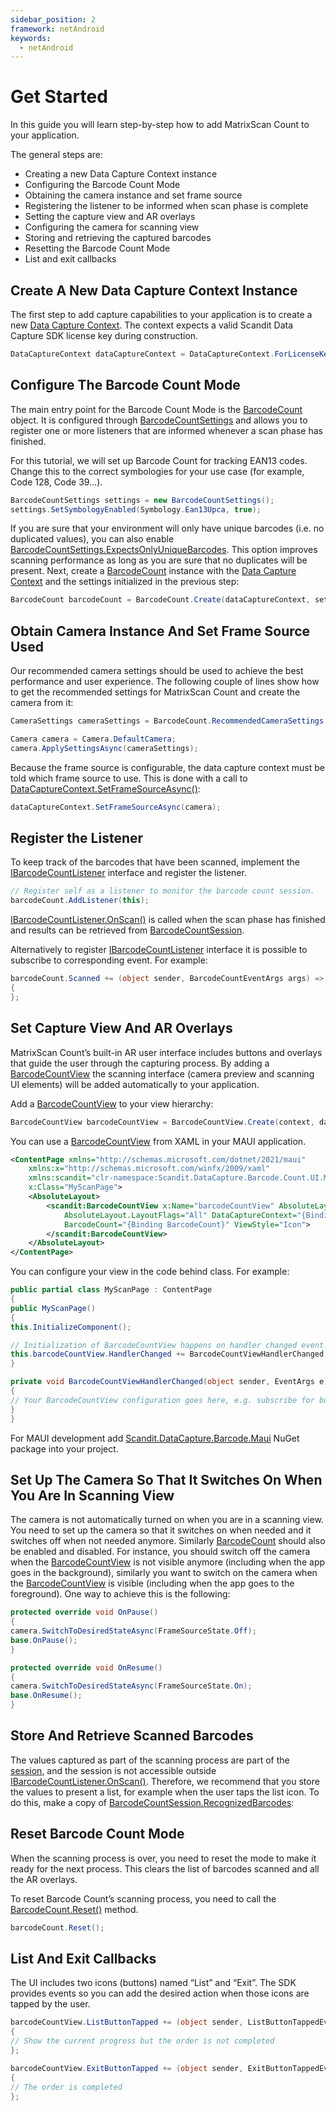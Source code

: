 ```yaml
---
sidebar_position: 2
framework: netAndroid
keywords:
  - netAndroid
---
```


# Get Started

In this guide you will learn step-by-step how to add MatrixScan Count to your application.

The general steps are:

- Creating a new Data Capture Context instance
- Configuring the Barcode Count Mode
- Obtaining the camera instance and set frame source
- Registering the listener to be informed when scan phase is complete
- Setting the capture view and AR overlays
- Configuring the camera for scanning view
- Storing and retrieving the captured barcodes
- Resetting the Barcode Count Mode
- List and exit callbacks

## Create A New Data Capture Context Instance

The first step to add capture capabilities to your application is to create a new [Data Capture Context](https://docs.scandit.com/6.28/data-capture-sdk/dotnet.android/core/api/data-capture-context.html#class-scandit.datacapture.core.DataCaptureContext). The context expects a valid Scandit Data Capture SDK license key during construction.

```csharp
DataCaptureContext dataCaptureContext = DataCaptureContext.ForLicenseKey("-- ENTER YOUR SCANDIT LICENSE KEY HERE --");
```

## Configure The Barcode Count Mode

The main entry point for the Barcode Count Mode is the [BarcodeCount](https://docs.scandit.com/6.28/data-capture-sdk/dotnet.android/barcode-capture/api/barcode-count.html#class-scandit.datacapture.barcode.count.BarcodeCount) object. It is configured through [BarcodeCountSettings](https://docs.scandit.com/6.28/data-capture-sdk/dotnet.android/barcode-capture/api/barcode-count-settings.html#class-scandit.datacapture.barcode.count.BarcodeCountSettings) and allows you to register one or more listeners that are informed whenever a scan phase has finished.

For this tutorial, we will set up Barcode Count for tracking EAN13 codes. Change this to the correct symbologies for your use case (for example, Code 128, Code 39…).

```csharp
BarcodeCountSettings settings = new BarcodeCountSettings();
settings.SetSymbologyEnabled(Symbology.Ean13Upca, true);
```

If you are sure that your environment will only have unique barcodes (i.e. no duplicated values), you can also enable [BarcodeCountSettings.ExpectsOnlyUniqueBarcodes](https://docs.scandit.com/6.28/data-capture-sdk/dotnet.android/barcode-capture/api/barcode-count-settings.html#property-scandit.datacapture.barcode.count.BarcodeCountSettings.ExpectsOnlyUniqueBarcodes). This option improves scanning performance as long as you are sure that no duplicates will be present. Next, create a [BarcodeCount](https://docs.scandit.com/6.28/data-capture-sdk/dotnet.android/barcode-capture/api/barcode-count.html#class-scandit.datacapture.barcode.count.BarcodeCount) instance with the [Data Capture Context](https://docs.scandit.com/6.28/data-capture-sdk/dotnet.android/core/api/data-capture-context.html#class-scandit.datacapture.core.DataCaptureContext) and the settings initialized in the previous step:

```csharp
BarcodeCount barcodeCount = BarcodeCount.Create(dataCaptureContext, settings);
```

## Obtain Camera Instance And Set Frame Source Used

Our recommended camera settings should be used to achieve the best performance and user experience. The following couple of lines show how to get the recommended settings for MatrixScan Count and create the camera from it:

```csharp
CameraSettings cameraSettings = BarcodeCount.RecommendedCameraSettings;

Camera camera = Camera.DefaultCamera;
camera.ApplySettingsAsync(cameraSettings);
```

Because the frame source is configurable, the data capture context must be told which frame source to use. This is done with a call to [DataCaptureContext.SetFrameSourceAsync()](https://docs.scandit.com/6.28/data-capture-sdk/dotnet.android/core/api/data-capture-context.html#method-scandit.datacapture.core.DataCaptureContext.SetFrameSourceAsync):

```csharp
dataCaptureContext.SetFrameSourceAsync(camera);
```

## Register the Listener

To keep track of the barcodes that have been scanned, implement the [IBarcodeCountListener](https://docs.scandit.com/6.28/data-capture-sdk/dotnet.android/barcode-capture/api/barcode-count-listener.html#interface-scandit.datacapture.barcode.count.IBarcodeCountListener) interface and register the listener.

```csharp
// Register self as a listener to monitor the barcode count session.
barcodeCount.AddListener(this);
```

[IBarcodeCountListener.OnScan()](https://docs.scandit.com/6.28/data-capture-sdk/dotnet.android/barcode-capture/api/barcode-count-listener.html#method-scandit.datacapture.barcode.count.IBarcodeCountListener.OnScan) is called when the scan phase has finished and results can be retrieved from [BarcodeCountSession](https://docs.scandit.com/6.28/data-capture-sdk/dotnet.android/barcode-capture/api/barcode-count-session.html#class-scandit.datacapture.barcode.count.BarcodeCountSession).

Alternatively to register [IBarcodeCountListener](https://docs.scandit.com/6.28/data-capture-sdk/dotnet.android/barcode-capture/api/barcode-count-listener.html#interface-scandit.datacapture.barcode.count.IBarcodeCountListener) interface it is possible to subscribe to corresponding event. For example:

```csharp
barcodeCount.Scanned += (object sender, BarcodeCountEventArgs args) =>
{
};
```

## Set Capture View And AR Overlays

MatrixScan Count’s built-in AR user interface includes buttons and overlays that guide the user through the capturing process. By adding a [BarcodeCountView](https://docs.scandit.com/6.28/data-capture-sdk/dotnet.android/barcode-capture/api/ui/barcode-count-view.html#class-scandit.datacapture.barcode.count.ui.BarcodeCountView) the scanning interface (camera preview and scanning UI elements) will be added automatically to your application.

Add a [BarcodeCountView](https://docs.scandit.com/6.28/data-capture-sdk/dotnet.android/barcode-capture/api/ui/barcode-count-view.html#class-scandit.datacapture.barcode.count.ui.BarcodeCountView) to your view hierarchy:

```csharp
BarcodeCountView barcodeCountView = BarcodeCountView.Create(context, dataCaptureContext, barcodeCount);
```

You can use a [BarcodeCountView](https://docs.scandit.com/6.28/data-capture-sdk/dotnet.android/barcode-capture/api/ui/barcode-count-view.html#class-scandit.datacapture.barcode.count.ui.BarcodeCountView) from XAML in your MAUI application.

```xml
<ContentPage xmlns="http://schemas.microsoft.com/dotnet/2021/maui"
    xmlns:x="http://schemas.microsoft.com/winfx/2009/xaml"
    xmlns:scandit="clr-namespace:Scandit.DataCapture.Barcode.Count.UI.Maui;assembly=ScanditBarcodeCaptureMaui"
    x:Class="MyScanPage">
    <AbsoluteLayout>
        <scandit:BarcodeCountView x:Name="barcodeCountView" AbsoluteLayout.LayoutBounds="0,0,1,1"
            AbsoluteLayout.LayoutFlags="All" DataCaptureContext="{Binding DataCaptureContext}"
            BarcodeCount="{Binding BarcodeCount}" ViewStyle="Icon">
        </scandit:BarcodeCountView>
    </AbsoluteLayout>
</ContentPage>
```

You can configure your view in the code behind class. For example:

```csharp
public partial class MyScanPage : ContentPage
{
public MyScanPage()
{
this.InitializeComponent();

// Initialization of BarcodeCountView happens on handler changed event.
this.barcodeCountView.HandlerChanged += BarcodeCountViewHandlerChanged;
}

private void BarcodeCountViewHandlerChanged(object sender, EventArgs e)
{
// Your BarcodeCountView configuration goes here, e.g. subscribe for buttons tap events
}
}
```

For MAUI development add [Scandit.DataCapture.Barcode.Maui](https://www.nuget.org/packages/Scandit.DataCapture.Barcode.Maui) NuGet package into your project.

## Set Up The Camera So That It Switches On When You Are In Scanning View

The camera is not automatically turned on when you are in a scanning view. You need to set up the camera so that it switches on when needed and it switches off when not needed anymore. Similarly [BarcodeCount](https://docs.scandit.com/6.28/data-capture-sdk/dotnet.android/barcode-capture/api/barcode-count.html#class-scandit.datacapture.barcode.count.BarcodeCount) should also be enabled and disabled. For instance, you should switch off the camera when the [BarcodeCountView](https://docs.scandit.com/6.28/data-capture-sdk/dotnet.android/barcode-capture/api/ui/barcode-count-view.html#class-scandit.datacapture.barcode.count.ui.BarcodeCountView) is not visible anymore (including when the app goes in the background), similarly you want to switch on the camera when the [BarcodeCountView](https://docs.scandit.com/6.28/data-capture-sdk/dotnet.android/barcode-capture/api/ui/barcode-count-view.html#class-scandit.datacapture.barcode.count.ui.BarcodeCountView) is visible (including when the app goes to the foreground). One way to achieve this is the following:

```csharp
protected override void OnPause()
{
camera.SwitchToDesiredStateAsync(FrameSourceState.Off);
base.OnPause();
}

protected override void OnResume()
{
camera.SwitchToDesiredStateAsync(FrameSourceState.On);
base.OnResume();
}
```

## Store And Retrieve Scanned Barcodes

The values captured as part of the scanning process are part of the [session](https://docs.scandit.com/6.28/data-capture-sdk/dotnet.android/barcode-capture/api/barcode-count-session.html#class-scandit.datacapture.barcode.count.BarcodeCountSession), and the session is not accessible outside [IBarcodeCountListener.OnScan()](https://docs.scandit.com/6.28/data-capture-sdk/dotnet.android/barcode-capture/api/barcode-count-listener.html#method-scandit.datacapture.barcode.count.IBarcodeCountListener.OnScan). Therefore, we recommend that you store the values to present a list, for example when the user taps the list icon. To do this, make a copy of [BarcodeCountSession.RecognizedBarcodes](https://docs.scandit.com/6.28/data-capture-sdk/dotnet.android/barcode-capture/api/barcode-count-session.html#property-scandit.datacapture.barcode.count.BarcodeCountSession.RecognizedBarcodes):

## Reset Barcode Count Mode

When the scanning process is over, you need to reset the mode to make it ready for the next process. This clears the list of barcodes scanned and all the AR overlays.

To reset Barcode Count’s scanning process, you need to call the [BarcodeCount.Reset()](https://docs.scandit.com/6.28/data-capture-sdk/dotnet.android/barcode-capture/api/barcode-count.html#method-scandit.datacapture.barcode.count.BarcodeCount.Reset) method.

```csharp
barcodeCount.Reset();
```

## List And Exit Callbacks

The UI includes two icons (buttons) named “List” and “Exit”. The SDK provides events so you can add the desired action when those icons are tapped by the user.

```csharp
barcodeCountView.ListButtonTapped += (object sender, ListButtonTappedEventArgs args) =>
{
// Show the current progress but the order is not completed
};

barcodeCountView.ExitButtonTapped += (object sender, ExitButtonTappedEventArgs args) =>
{
// The order is completed
};
```
